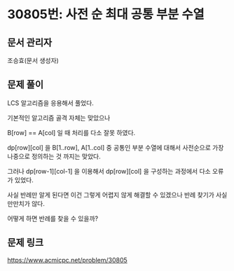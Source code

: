 # 30805번: 사전 순 최대 공통 부분 수열
## 문서 관리자
조승효(문서 생성자)
## 문제 풀이
LCS 알고리즘을 응용해서 풀었다.

기본적인 알고리즘 골격 자체는 맞았으나

B[row] == A[col] 일 때 처리를 다소 잘못 하였다.

dp[row][col] 을 B[1..row], A[1..col] 중 공통인 부분 수열에 대해서 사전순으로 가장 나중으로 정의하는 것 까지는 맞았다.

그러나 dp[row-1][col-1] 을 이용해서 dp[row][col] 을 구성하는 과정에서 다소 오류가 있었다.

사실 반례만 알게 된다면 이건 그렇게 어렵지 않게 해결할 수 있겠으나 반례 찾기가 사실 만만치가 않다.

어떻게 하면 반례를 찾을 수 있을까?
## 문제 링크
https://www.acmicpc.net/problem/30805